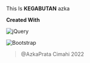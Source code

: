 This Is **KEGABUTAN** azka

**Created With** 

![jQuery](https://img.shields.io/badge/jquery-0769AD.svg?style=for-the-badge&logo=jquery&logoColor=white)

![Bootstrap](https://img.shields.io/badge/bootstrap-7952B3.svg?style=for-the-badge&logo=bootstrap&logoColor=white)


> @AzkaPrata Cimahi 2022